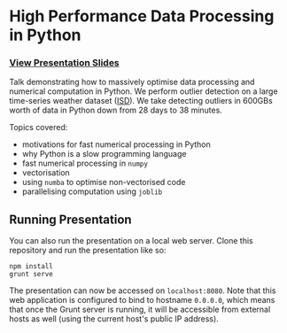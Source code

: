 # High Performance Data Processing in Python

### [View Presentation Slides](http://donaldwhyte.github.io/high-performance-data-processing-in-python)

Talk demonstrating how to massively optimise data processing and numerical computation in Python. We perform outlier detection on a large time-series weather dataset ([ISD](https://www.ncdc.noaa.gov/isd)). We take detecting outliers in 600GBs worth of data in Python down from 28 days to 38 minutes.

Topics covered:

* motivations for fast numerical processing in Python
* why Python is a slow programming language
* fast numerical processing in `numpy`
* vectorisation
* using `numba` to optimise non-vectorised code
* parallelising computation using `joblib`

## Running Presentation

You can also run the presentation on a local web server. Clone this repository and run the presentation like so:

```
npm install
grunt serve
```

The presentation can now be accessed on `localhost:8080`. Note that this web application is configured to bind to hostname `0.0.0.0`, which means that once the Grunt server is running, it will be accessible from external hosts as well (using the current host's public IP address).
